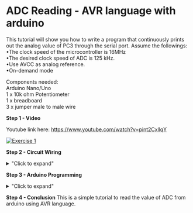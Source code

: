 # ADC Reading - AVR language with arduino 

This tutorial will show you how to write a program that continuously prints out the analog value of PC3 through the serial port. Assume the followings: </br>
•The clock speed of the microcontroller is 16MHz </br>
•The desired clock speed of ADC is 125 kHz. </br>
•Use AVCC as analog reference. </br>
•On-demand mode </br>

Components needed: </br>
Arduino Nano/Uno </br>
1 x 10k ohm Potentiometer </br>
1 x breadboard </br>
3 x jumper male to male wire </br>

**Step 1 - Video**

Youtube link here: https://www.youtube.com/watch?v=pint2CxllqY

[![Exercise 1](https://img.youtube.com/vi/pint2CxllqY/0.jpg)](https://www.youtube.com/watch?v=pint2CxllqY)

**Step 2 - Circuit Wiring**
<details>
<summary>"Click to expand"</summary>

<p align = "centre">
  
<img src="https://github.com/hamdibadrul/Embeded-Design/blob/main/Week%205/Potentiometer%20Circuit%20fritzing%20picture.PNG" width = "400" height = "600" /> <img src="https://github.com/hamdibadrul/Embeded-Design/blob/main/Week%205/Potentiometer%20Circuit.jpeg" width = "500" height = "500" />
 
Simply complete the circuit connection according to the picture above. </br>
You can download the fritzing file here --> <a href="https://github.com/hamdibadrul/Embeded-Design/blob/main/Week%205/potentionmeter%20fritzing%20connection.fzz"> Fritzing File (.fzz) </a>
</details>

**Step 3 - Arduino Programming**

<details>
<summary>"Click to expand"</summary>

![Code 2](https://user-images.githubusercontent.com/73819661/99189728-7cad1a00-279d-11eb-8f00-28c2dfd7d8b3.PNG)

To initialize admux, adcsra, adch and adcl must look at their datasheet to understand which bits to be set. </br>
Here is for ADMUX: </br>
![ADMUX](https://user-images.githubusercontent.com/73819661/99189819-2ee4e180-279e-11eb-81f9-7559752d3c62.PNG)
![Admux 2](https://user-images.githubusercontent.com/73819661/99189820-30aea500-279e-11eb-9d1c-778945d3af62.PNG)

Here is for ADSCRA: </br>
![ADCSRA](https://user-images.githubusercontent.com/73819661/99189855-63589d80-279e-11eb-8aee-37f878b7ec5f.PNG)
![ADSCRA 2](https://user-images.githubusercontent.com/73819661/99189853-62277080-279e-11eb-9643-eefe0fb0db88.PNG)

Here is for ADCH and ADCL: </br> 
![ADCH and ADCL](https://user-images.githubusercontent.com/73819661/99189900-900cb500-279e-11eb-836e-869300498ca5.PNG)

From these pictures, we can understand why the initialisation for each registers based on the requirement. Additionally, to understand more on ADC (adch and adcl), 
you can refer to this link --> <a href="https://www.newbiehack.com/MicrocontrollersADC10Bits.aspx"> Arduino Code </a>

 You can look at the code here --> <a href="https://github.com/hamdibadrul/Embeded-Design/blob/main/Week%205/Exercise%201/Hamdi_Potentiometer.ino"> Arduino Code </a>
 
</details>


**Step 4 - Conclusion** 
This is a simple tutorial to read the value of ADC from arduino using AVR language.
